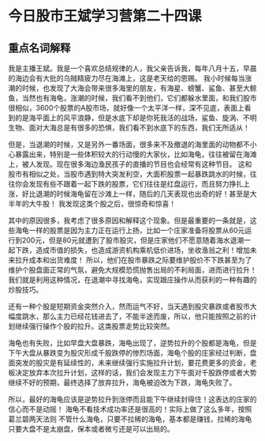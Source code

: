 # 今日股市王斌学习营第二十四课

## 重点名词解释

我是主播王斌。我是一个喜欢总结规律的人，我父亲告诉我，每年八月十五，早晨的海边会有大批的乌贼精疲力尽在海滩上，这是老天给的恩赐。 我小时候每当涨潮的时候，也发现了大海会带来很多海里的朋友，有海星、螃蟹、鲨鱼、甚至大鲸鱼，当然也有海龟，涨潮的时候，我们看不到他们，它们都躲水里面，和我们股市很相似，3600个股票的A股市场，就好像一个太平洋一样，深不见底，表面上看到的是海平面上的风平浪静，但是水底下却是你死我活的战场，鲨鱼、旋涡、不明生物、面对大海总是有很多的恐惧，我们看不到水底下的东西，我们无所适从！


但是，当退潮的时候，又是另外一番场面，很多来不及撤退的海里面的动物都不小心暴露出来，特别是一些体积较大的行动慢的大家伙，比如海龟，往往被留在海滩上，被人发现。现在很多海边渔民孩子的直播的节目也会经常有这种节目。 这和股市有相似之处，当股市遇到特大突发利空，大面积股票一起暴跌跳水的时候，往往你会发现有些不跟着一起下跌的股票，它们往往是红盘运行，而且努力挣扎上涨，好比退潮的时候海龟留在沙滩上一样，随后的几天表现也出奇的好！甚至是大半年的大牛股！ 我发现这类个股之后，很惊奇和惊喜！

 其中的原因很多，我考虑了很多原因和解释这个现象。但是最重要的一条就是，这些海龟一样的股票是因为主力正在运行上扬，比如一个庄家准备将股票从60元运行到200元，但是80元就遭到了股市股灾，但是庄家他们不愿意随着海水退潮一起下跌，造成市值的损失，也造成游资机构乘机低价进场，坐收渔翁之利！增加未来拉升成本和出货难度！ 所以，他们在股市暴跌之际要维护股价不下跌甚至为了维护个股盘面正常的气氛，避免大规模恐慌抛售出局的不利局面，进而进行拉升！我们就是利用这种情况，在退潮中寻找海龟，实现跟庄操作从而获利的一种有趣的炒股技巧。
 
 
还有一种个股是短期资金突然介入，然而运气不好，当天遇到股灾暴跌或者股市大幅度跳水，那么主力已经花钱进去了，不能半途而废，所以，他只能按照之前的计划继续强行操作个股的拉升。这类股票走势比较突然。
  
 海龟也有失败，比如早盘大盘暴跌，海龟出现了，逆势拉升的个股都是海龟，但是下午大盘从暴跌变为股灾形成千股跌停的惨烈场面，海龟个股的庄家经过判断，盘面突发的股灾是有延续性的，未来继续强行实施拉升计划，要花费更多的资金，老板决定放弃本次拉升计划，这样的话，我们会发现主力下午面对千股跌停或者大势继续不好的预期，最终选择了放弃拉升，海龟被迫改为下跌，海龟失败了。
   
 所以，最好的海龟应该是逆势拉升到涨停而且能下午继续封得住！这表达的庄家的信心而不是动摇！ 海龟不看技术成功率还是很高的！实际上做了这么多年，按照葛兰碧两天法则 不管什么海龟，只要不拉稀的海龟，基本都是赚钱，拉稀的海龟只要大盘不是太崩盘，保本或者微亏还是可以出局的。
